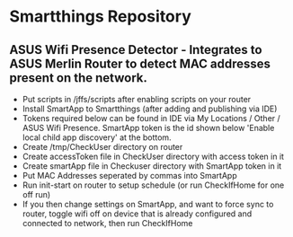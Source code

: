 # Smartthings Repository

## ASUS Wifi Presence Detector - Integrates to ASUS Merlin Router to detect MAC addresses present on the network.

* Put scripts in /jffs/scripts after enabling scripts on your router
* Install SmartApp to Smartthings (after adding and publishing via IDE)
* Tokens required below can be found in IDE via My Locations / Other / ASUS Wifi Presence. SmartApp token is the id shown below 'Enable local child app discovery' at the bottom.
* Create /tmp/CheckUser directory on router
* Create accessToken file in CheckUser directory with access token in it
* Create smartApp file in Checkuser directory with SmartApp token in it
* Put MAC Addresses seperated by commas into SmartApp
* Run init-start on router to setup schedule (or run CheckIfHome for one off run)
* If you then change settings on SmartApp, and want to force sync to router, toggle wifi off on device that is already configured and connected to network, then run CheckIfHome 
